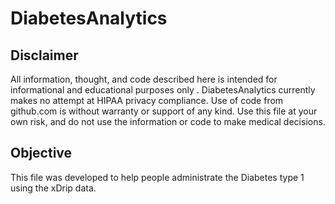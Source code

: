 # DiabetesAnalytics

## Disclaimer
All information, thought, and code described here is intended for informational and educational purposes only
. DiabetesAnalytics currently makes no attempt at HIPAA privacy compliance. Use of code from github.com is without warranty or support of any kind. 
Use this file at your own risk, and do not use the information or code to make medical decisions.

## Objective
This file was developed to help people administrate the Diabetes type 1 using the xDrip data.



